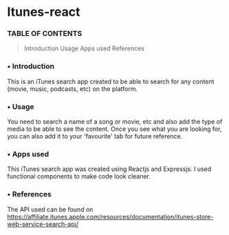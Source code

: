 # Itunes-react

### TABLE OF CONTENTS
> Introduction
> Usage
> Apps used
> References

### • Introduction
This is an iTunes search app created to be able to search for any content (movie, music, podcasts, etc) on the platform.

### • Usage
You need to search a name of a song or movie, etc and also add the type of media to be able to see the content. Once you see what you are looking for, you can also add it to your 'favourite' tab for future reference.

### • Apps used
This iTunes search app was created using Reactjs and Expressjs. I used functional components to make code look cleaner.

### • References
The API used can be found on https://affiliate.itunes.apple.com/resources/documentation/itunes-store-web-service-search-api/